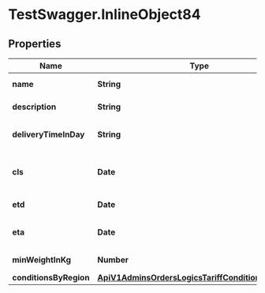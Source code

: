 # TestSwagger.InlineObject84

## Properties

Name | Type | Description | Notes
------------ | ------------- | ------------- | -------------
**name** | **String** | Название тарифа | 
**description** | **String** | Описание тарифа | [optional] 
**deliveryTimeInDay** | **String** | Время доставки, днях | [optional] 
**cls** | **Date** | Дата закрытия приема новых грузов. | [optional] 
**etd** | **Date** | Ожидаема дата отбытия. | [optional] 
**eta** | **Date** | Ожидаема дата прибытия. | [optional] 
**minWeightInKg** | **Number** | Минимальный вес, в кг | [optional] 
**conditionsByRegion** | [**ApiV1AdminsOrdersLogicsTariffConditionsByRegion**](ApiV1AdminsOrdersLogicsTariffConditionsByRegion.md) |  | 


